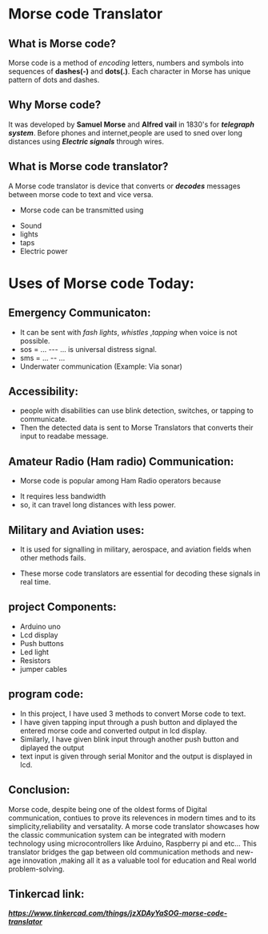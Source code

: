 # Morse code Translator

## What is Morse code?
Morse code is a method of *encoding* letters, numbers and symbols into sequences of **dashes(-)** and **dots(.)**.
Each character in Morse has unique pattern of dots and dashes.

## Why Morse code?
It was developed by **Samuel Morse** and **Alfred vail** in 1830's for ***telegraph system***.
Before phones and internet,people are used to sned over long distances using ***Electric signals*** through wires.

## What is Morse code translator?
A Morse code translator is device that converts or ***decodes*** messages between morse code to text and vice versa.
* Morse code can be transmitted using 
- Sound
- lights 
- taps
- Electric power

# Uses of Morse code Today:

## Emergency Communicaton:

* It can be sent with *fash lights*, *whistles* ,*tapping* when voice is not possible.
* sos = ... --- ...  is universal distress signal.
* sms = ... -- ... 
* Underwater communication (Example: Via sonar)

## Accessibility:
 
* people with disabilities can use blink detection, switches, or tapping to communicate.
* Then the detected data is sent to Morse Translators that converts their input to readabe message.

## Amateur Radio (Ham radio) Communication:

* Morse code is popular among Ham Radio operators because 
- It requires less bandwidth
- so, it can travel long distances with less power.

## Military and Aviation uses:

* It is used for signalling in military, aerospace, and aviation fields when other methods fails.

* These morse code translators are essential for decoding these signals in real time.


## project Components:

* Arduino uno
* Lcd display
* Push buttons
* Led light
* Resistors
* jumper cables


## program code:
 
 * In this project, I have used 3 methods to convert Morse code to text.
 * I have given tapping input through  a push button and diplayed the entered morse code and converted output in lcd display.
 * Similarly, I have given blink input through another push button and diplayed the output
 * text input is given through serial Monitor and the output is displayed in lcd.

 ## Conclusion:
Morse code, despite being one of the oldest forms of Digital communication, contiues to prove its relevences in modern times and to its simplicity,reliability and versatality.
A morse code translator showcases how the classic communication system can be integrated with modern technology using microcontrollers like Arduino, Raspberry pi and etc...
This translator bridges the gap between old communication methods and new-age innovation ,making all it as a valuable tool for education and Real world problem-solving.


## Tinkercad link:
     
***https://www.tinkercad.com/things/jzXDAyYaSOG-morse-code-translator***






